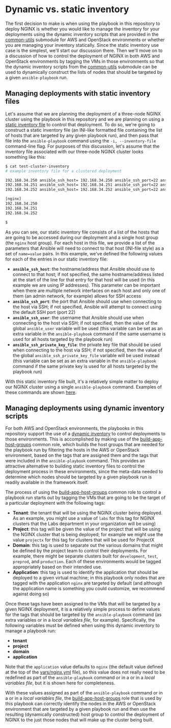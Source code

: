 # Dynamic vs. static inventory
The first decision to make is when using the playbook in this repository to deploy NGINX is whether you would like to manage the inventory for your deployments using the dynamic inventory scripts that are provided in the [common-utils](../common-utils) submodule for AWS and OpenStack environments or whether you are managing your inventory statically. Since the static inventory use case is the simplest, we'll start our discussion there. Then we'll move on to a discussion of how to control the deployment of NGINX in both AWS and OpenStack environments by tagging the VMs in those environments so that the dynamic inventory scripts from the [common-utils](../common-utils) submodule can be used to dynamically construct the lists of nodes that should be targeted by a given `ansible-playbook` run.

## Managing deployments with static inventory files
Let's assume that we are planning the deployment of a three-node NGINX cluster using the playbook in this repository and we are planning on using a [static inventory file](https://docs.ansible.com/ansible/intro_inventory.html) to control that deployment. To do so, we're going to construct a static inventory file (an INI-like formatted file containing the list of hosts that are targeted by any given playbook run), and then pass that file into the `ansible-playbook` command using the `-i, --inventory-file` command-line flag. For purposes of this discussion, let's assume that the inventory file associated with our three-node NGINX cluster looks something like this:

```bash
$ cat test-cluster-inventory
# example inventory file for a clustered deployment

192.168.34.250 ansible_ssh_host= 192.168.34.250 ansible_ssh_port=22 ansible_ssh_user='cloud-user' ansible_ssh_private_key_file='keys/nginx_cluster_private_key'
192.168.34.251 ansible_ssh_host= 192.168.34.251 ansible_ssh_port=22 ansible_ssh_user='cloud-user' ansible_ssh_private_key_file='keys/nginx_cluster_private_key'
192.168.34.252 ansible_ssh_host= 192.168.34.252 ansible_ssh_port=22 ansible_ssh_user='cloud-user' ansible_ssh_private_key_file='keys/nginx_cluster_private_key'

[nginx]
192.168.34.250
192.168.34.251
192.168.34.252

$
```

As you can see, our static inventory file consists of a list of the hosts that are going to be accessed during our deployment and a single host group (the `nginx` host group). For each host in this file, we provide a list of the parameters that Ansible will need to connect to that host (INI-file style) as a set of `name=value` pairs. In this example, we've defined the following values for each of the entries in our static inventory file:

* **`ansible_ssh_host`**: the hostname/address that Ansible should use to connect to that host; if not specified, the same hostname/address listed at the start of the line for that entry for that host will be used (in this example we are using IP addresses). This parameter can be important when there are multiple network interfaces on each host and only one of them (an admin network, for example) allows for SSH access
* **`ansible_ssh_port`**: the port that Ansible should use when connecting to the host via SSH; if not specified, Ansible will attempt to connect using the default SSH port (port 22)
* **`ansible_ssh_user`**: the username that Ansible should use when connecting to the host via SSH; if not specified, then the value of the global `ansible_user` variable will be used (this variable can be set as an extra variable in the `ansible-playbook` command if the same username is used for all hosts targeted by the playbook run)
* **`ansible_ssh_private_key_file`**: the private key file that should be used when connecting to the host via SSH; if not specified, then the value of the global `ansible_ssh_private_key_file` variable will be used instead (this variable can be set as an extra variable in the `ansible-playbook` command if the same private key is used for all hosts targeted by the playbook run)

With this static inventory file built, it's a relatively simple matter to deploy our NGINX cluster using a single `ansible-playbook` command. Examples of these commands are shown [here](Deployment-Scenarios.md).

## Managing deployments using dynamic inventory scripts
For both AWS and OpenStack environments, the playbooks in this repository support the use of a [dynamic inventory](https://docs.ansible.com/ansible/intro_dynamic_inventory.html) to control deployments to those environments. This is accomplished by making use of the [build-app-host-groups](../common-roles/build-app-host-groups) common role, which builds the host groups that are needed for the playbook run by filtering the hosts in the AWS or OpenStack environment, based on the tags that are assigned them and the tags that were included in the `ansible-playbook` command. This provides an attractive alternative to building static inventory files to control the deployment process in these environments, since the meta-data needed to determine which nodes should be targeted by a given playbook run is readily available in the framework itself.

The process of using the [build-app-host-groups](../common-roles/build-app-host-groups) common role to control a playbook run starts out by tagging the VMs that are going to be the target of a particular deployment with the following tags:

* **Tenant**: the tenant that will be using the NGINX cluster being deployed. As an example, you might use a value of `labs` for this tag for NGINX clusters that the Labs department in your organization will be using)
* **Project**: this tag will be given the value of the project that will be using the NGINX cluster that is being deployed; for example we might use the value `projectx` for this tag for clusters that will be used for ProjectX
* **Domain**: this tag is used to separate out the various domains that might be defined by the project team to control their deployments. For example, there might be separate clusters built for `development`, `test`, `preprod`, and `production`. Each of these environments would be tagged appropriately based on their intended use.
* **Application**: this tag is used to identify the application that should be deployed to a given virtual machine; in this playbook only nodes that are tagged with the application `nginx` are targeted by default (and although the application name is something you could customize, we recommend against doing so)

Once these tags have been assigned to the VMs that will be targeted by a given NGINX deployment, it is a relatively simple process to define values for the tags that should be targeted by the `ansible-playbook` command (as extra variables or in a *local variables file*, for example). Specifically, the following variables must be defined when using this dynamic inventory to manage a playbook run:

* **tenant**
* **project**
* **domain**
* **application**

Note that the `application` value defaults to `nginx` (the default value defined at the top of the [vars/nginx.yml](../vars/nginx.yml) file), so this value does not really need to be redefined as part of the `ansible-playbook` command or in a or in a *local variables file*, but it is shown here for completeness.

With these values assigned as part of the `ansible-playbook` command or in a or in a *local variables file*, the [build-app-host-groups](../common-roles/build-app-host-groups) role that is used by this playbook can correctly identify the nodes in the AWS or OpenStack environment that are targeted by a given playbook run and then use the resulting (dynamically constructed) host group to control the deployment of NGINX to the just those nodes that will make up the cluster being built.
